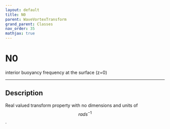 ```yaml
---
layout: default
title: N0
parent: WaveVortexTransform
grand_parent: Classes
nav_order: 35
mathjax: true
---
```


#  N0

interior buoyancy frequency at the surface (z=0)


---

## Description
Real valued transform property with no dimensions and units of $$rad s^{-1}$$.

